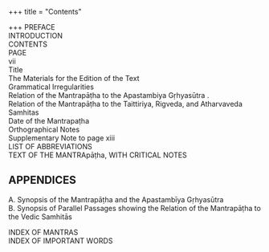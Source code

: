 +++
title = "Contents"

+++
PREFACE  
INTRODUCTION   
CONTENTS  
PAGE  
vii  
Title  
The Materials for the Edition of the Text   
Grammatical Irregularities   
Relation of the Mantrapāṭha to the Apastambiya Gṛhyasūtra .   
Relation of the Mantrapāṭha to the Taittiriya, Rigveda, and Atharvaveda Samhitas   
Date of the Mantrapaṭha  
Orthographical Notes  
Supplementary Note to page xiii  
LIST OF ABBREVIATIONS  
TEXT OF THE MANTRApāṭha, WITH CRITICAL NOTES  

## APPENDICES 
A. Synopsis of the Mantrapāṭha and the Apastambīya Gṛhyasūtra  
B. Synopsis of Parallel Passages showing the Relation of the Mantrapāṭha to the Vedic Samhitās 

INDEX OF MANTRAS  
INDEX OF IMPORTANT WORDS  
